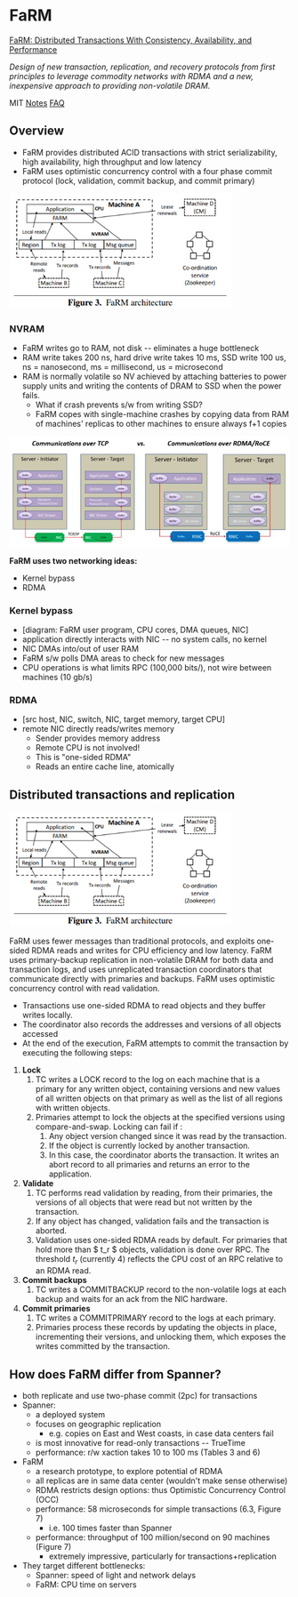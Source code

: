 # FaRM

[FaRM: Distributed Transactions With Consistency, Availability, and Performance](http://nil.csail.mit.edu/6.824/2020/papers/farm-2015.pdf)

*Design of new transaction, replication, and recovery protocols from first principles to leverage commodity networks with RDMA and a new, inexpensive approach to providing non-volatile DRAM.*

MIT [Notes](http://nil.csail.mit.edu/6.824/2020/notes/l-farm.txt) [FAQ](http://nil.csail.mit.edu/6.824/2020/papers/farm-faq.txt)

## Overview

- FaRM provides distributed ACID transactions with strict serializability, high availability, high throughput and low latency
- FaRM uses optimistic concurrency control with a four phase commit protocol (lock, validation, commit backup, and commit primary)

<img src="images/farm/figure3.png" width="400" />

### NVRAM

- FaRM writes go to RAM, not disk -- eliminates a huge bottleneck
- RAM write takes 200 ns, hard drive write takes 10 ms, SSD write 100 us, ns = nanosecond, ms = millisecond, us = microsecond
- RAM is normally volatile so NV achieved by attaching batteries to power supply units and writing the contents of DRAM to SSD when the power fails.
  - What if crash prevents s/w from writing SSD?
  - FaRM copes with single-machine crashes by copying data from RAM of machines' replicas to other machines to ensure always f+1 copies

<img src="images/farm/tcpvsrdma.jpg" width="700" />

**FaRM uses two networking ideas:**  

- Kernel bypass  
- RDMA

### Kernel bypass

- [diagram: FaRM user program, CPU cores, DMA queues, NIC]
- application directly interacts with NIC -- no system calls, no kernel
- NIC DMAs into/out of user RAM
- FaRM s/w polls DMA areas to check for new messages
- CPU operations is what limits RPC (100,000 bits/), not wire between machines (10 gb/s)
  
### RDMA

- [src host, NIC, switch, NIC, target memory, target CPU]
- remote NIC directly reads/writes memory
  - Sender provides memory address
  - Remote CPU is not involved!
  - This is "one-sided RDMA"
  - Reads an entire cache line, atomically

## Distributed transactions and replication

<img src="images/farm/figure3.png" width="400" />

FaRM uses fewer messages than traditional protocols, and exploits one-sided RDMA reads and writes for CPU efficiency and low latency. FaRM uses primary-backup replication in non-volatile DRAM for both data and transaction logs, and uses unreplicated transaction coordinators that communicate directly with primaries and backups. FaRM uses optimistic concurrency control with read validation.

- Transactions use one-sided RDMA to read objects and they buffer writes locally.
- The coordinator also records the addresses and versions of all objects accessed
- At the end of the execution, FaRM attempts to commit the transaction by executing the following steps:

1. **Lock**
   1. TC writes a LOCK record to the log on each machine that is a primary for any written object, containing versions and new values of all written objects on that primary as well as the list of all regions with written objects.
   2. Primaries attempt to lock the objects at the specified versions using compare-and-swap. Locking can fail if :  
       1. Any object version changed since it was read by the transaction.  
       2. If the object is currently locked by another transaction.  
       3. In this case, the coordinator aborts the transaction. It writes an abort record to all primaries and returns an error to the application.
2. **Validate**
   1. TC performs read validation by reading, from their primaries, the versions of all objects that were read but not written by the transaction.
   2. If any object has changed, validation fails and the transaction is aborted.
   3. Validation uses one-sided RDMA reads by default. For primaries that hold more than $ t_r $ objects, validation is done over RPC. The threshold $t_r$ (currently 4) reflects the CPU cost of an RPC relative to an RDMA read.
3. **Commit backups**
   1. TC writes a COMMITBACKUP record to the non-volatile logs at each backup and waits for an ack from the NIC hardware.
4. **Commit primaries**
   1. TC writes a COMMITPRIMARY record to the logs at each primary.
   2. Primaries process these records by updating the objects in place, incrementing their versions, and unlocking them, which exposes the writes committed by the transaction.

## How does FaRM differ from Spanner?

- both replicate and use two-phase commit (2pc) for transactions
- Spanner:
  - a deployed system
  - focuses on geographic replication
    - e.g. copies on East and West coasts, in case data centers fail
  - is most innovative for read-only transactions -- TrueTime
  - performance: r/w xaction takes 10 to 100 ms (Tables 3 and 6)
- FaRM
  - a research prototype, to explore potential of RDMA
  - all replicas are in same data center (wouldn't make sense otherwise)
  - RDMA restricts design options: thus Optimistic Concurrency Control (OCC)
  - performance: 58 microseconds for simple transactions (6.3, Figure 7)
    - i.e. 100 times faster than Spanner
  - performance: throughput of 100 million/second on 90 machines (Figure 7)
    - extremely impressive, particularly for transactions+replication
- They target different bottlenecks:
  - Spanner: speed of light and network delays
  - FaRM: CPU time on servers
